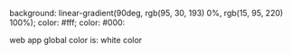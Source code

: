   background: linear-gradient(90deg, rgb(95, 30, 193) 0%, rgb(15, 95, 220) 100%);
  color: #fff;
  color: #000:

  web app global color is: white color
